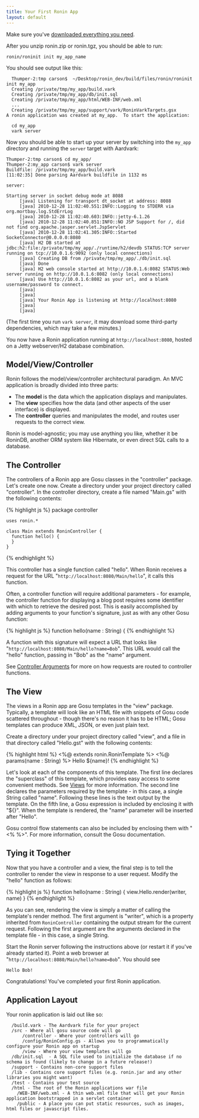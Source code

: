 ```yaml
---
title: Your First Ronin App
layout: default
---
```


Make sure you've [downloaded everything you need](Ronin.html).

After you unzip ronin.zip or ronin.tgz, you should be able to run:

`ronin/roninit init my_app_name`

You should see output like this:

      Thumper-2:tmp carson$  ~/Desktop/ronin_dev/build/files/ronin/roninit init my_app
      Creating /private/tmp/my_app/build.vark
      Creating /private/tmp/my_app/db/init.sql
      Creating /private/tmp/my_app/html/WEB-INF/web.xml
      ...
      Creating /private/tmp/my_app/support/vark/RoninVarkTargets.gsx
    A ronin application was created at my_app.  To start the application:

      cd my_app
      vark server

Now you should be able to start up your server by switching into the `my_app`
directory and running the `server` target with Aardvark:

    Thumper-2:tmp carson$ cd my_app/
    Thumper-2:my_app carson$ vark server
    Buildfile: /private/tmp/my_app/build.vark
    [11:02:35] Done parsing Aardvark buildfile in 1132 ms

    server:

    Starting server in socket debug mode at 8088
         [java] Listening for transport dt_socket at address: 8088
         [java] 2010-12-28 11:02:40.551:INFO::Logging to STDERR via org.mortbay.log.StdErrLog
         [java] 2010-12-28 11:02:40.603:INFO::jetty-6.1.26
         [java] 2010-12-28 11:02:40.851:INFO::NO JSP Support for /, did not find org.apache.jasper.servlet.JspServlet
         [java] 2010-12-28 11:02:41.305:INFO::Started SocketConnector@0.0.0.0:8080
         [java] H2 DB started at jdbc:h2:file:/private/tmp/my_app/./runtime/h2/devdb STATUS:TCP server running on tcp://10.0.1.6:9092 (only local connections)
         [java] Creating DB from /private/tmp/my_app/./db/init.sql
         [java] Done
         [java] H2 web console started at http://10.0.1.6:8082 STATUS:Web server running on http://10.0.1.6:8082 (only local connections)
         [java] Use http://10.0.1.6:8082 as your url, and a blank username/password to connect.
         [java]
         [java]
         [java] Your Ronin App is listening at http://localhost:8080
         [java]
         [java]

(The first time you run `vark server`, it may download some third-party dependencies, which may take a few minutes.)

You now have a Ronin application running at `http://localhost:8080`, hosted on
a Jetty webserver/H2 database combination.

## Model/View/Controller

Ronin follows the model/view/controller architectural paradigm. An MVC
application is broadly divided into three parts:

  * The **model** is the data which the application displays and manipulates.
  * The **view** specifies how the data (and other aspects of the user interface) is displayed.
  * The **controller** queries and manipulates the model, and routes user requests to the correct view.

Ronin is model-agnostic; you may use anything you like, whether it be RoninDB,
another ORM system like Hibernate, or even direct SQL calls to a database.

## The Controller

The controllers of a Ronin app are Gosu classes in the "controller" package.
Let's create one now. Create a directory under your project directory called
"controller". In the controller directory, create a file named "Main.gs" with
the following contents:

{% highlight js %}
    package controller

    uses ronin.*

    class Main extends RoninController {
      function hello() {
      }
    }
{% endhighlight %}

This controller has a single function called "hello". When Ronin receives a
request for the URL "`http://localhost:8080/Main/hello`", it calls this
function.

Often, a controller function will require additional parameters - for example,
the controller function for displaying a blog post requires some identifier
with which to retrieve the desired post. This is easily accomplished by adding
arguments to your function's signature, just as with any other Gosu function:

{% highlight js %}
    function hello(name : String) {
{% endhighlight %}

A function with this signature will expect a URL that looks like
"`http://localhost:8080/Main/hello?name=Bob`". This URL would call the "hello"
function, passing in "Bob" as the "name" argument.

See [Controller Arguments](Controller-Arguments.html) for more on how requests are routed to
controller functions.

## The View

The views in a Ronin app are Gosu templates in the "view" package. Typically,
a template will look like an HTML file with snippets of Gosu code scattered
throughout - though there's no reason it has to be HTML; Gosu templates can
produce XML, JSON, or even just plain text.

Create a directory under your project directory called "view", and a file in
that directory called "Hello.gst" with the following contents:

{% highlight html %}
    <%@ extends ronin.RoninTemplate %>
    <%@ params(name : String) %>
    <html>
    <body>
    Hello ${name}!
    </body>
    </html>
{% endhighlight %}

Let's look at each of the components of this template. The first line declares
the "superclass" of this template, which provides easy access to some
convenient methods. See [Views](Views.html) for more information. The second line
declares the parameters required by the template - in this case, a single
String called "name". Following these lines is the text output by the
template. On the fifth line, a Gosu expression is included by enclosing it
with "${}". When the template is rendered, the "name" parameter will be
inserted after "Hello".

Gosu control flow statements can also be included by enclosing them with "<%
%>". For more information, consult the Gosu documentation.

## Tying it Together

Now that you have a controller and a view, the final step is to tell the
controller to render the view in response to a user request. Modify the
"hello" function as follows:

{% highlight js %}
    function hello(name : String) {
      view.Hello.render(writer, name)
    }
{% endhighlight %}

As you can see, rendering the view is simply a matter of calling the
template's render method. The first argument is "writer", which is a property
inherited from `RoninController` containing the output stream for the current
request. Following the first argument are the arguments declared in the
template file - in this case, a single String.

Start the Ronin server following the instructions above (or restart it if
you've already started it). Point a web browser at
"`http://localhost:8080/Main/hello?name=Bob`". You should see

    Hello Bob!

Congratulations! You've completed your first Ronin application.

## Application Layout

Your ronin application is laid out like so:

      /build.vark - The Aardvark file for your project
      /src - Where all gosu source code will go
          /controller - Where your controllers will go
          /config/RoninConfig.gs - Allows you to programmatically configure your Ronin app on startup
          /view - Where your view templates will go
      /db/init.sql  - A SQL file used to initialize the database if no schema is found (likely to change in a future release!)
      /support - Contains non-core support files
      /lib - Contains core support files (e.g. ronin.jar and any other libraries you might want)
      /test - Contains your test source
      /html - The root of the Ronin applications war file
        /WEB-INF/web.xml - A thin web.xml file that will get your Ronin application bootstrapped in a servlet container
        /public - A place you can put static resources, such as images, html files or javascript files.
